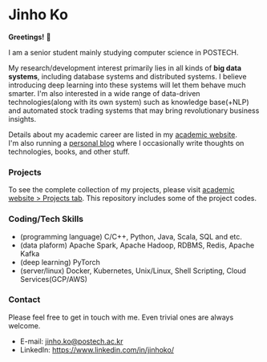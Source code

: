 # Jinho Ko

**Greetings!** :star_struck:	

I am a senior student mainly studying computer science in POSTECH.

My research/development interest primarily lies in all kinds of **big data systems**, including database systems and distributed systems. I believe introducing deep learning into these systems will let them behave much smarter. I'm also interested in a wide range of data-driven technologies(along with its own system) such as knowledge base(+NLP) and automated stock trading systems that may bring revolutionary business insights. 

Details about my academic career are listed in my [academic website](http://academics.jinhoko.com/).  
I'm also running a [personal blog](http://blog.jinhoko.com/) where I occasionally write thoughts on technologies, books, and other stuff.

### Projects

To see the complete collection of my projects, please visit [academic website > Projects tab](http://academics.jinhoko.com/projects). This repository includes some of the project codes.

### Coding/Tech Skills
- (programming language) C/C++, Python, Java, Scala, SQL and etc.
- (data plaform) Apache Spark, Apache Hadoop, RDBMS, Redis, Apache Kafka
- (deep learning) PyTorch
- (server/linux) Docker, Kubernetes, Unix/Linux, Shell Scripting, Cloud Services(GCP/AWS)

### Contact

Please feel free to get in touch with me. Even trivial ones are always welcome.
- E-mail: jinho.ko@postech.ac.kr
- LinkedIn: https://www.linkedin.com/in/jinhoko/
